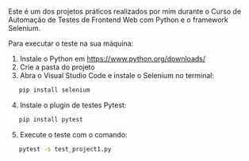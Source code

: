 Este é um dos projetos práticos realizados por mim durante o Curso de Automação de Testes de 
Frontend Web com Python e o framework Selenium.

Para executar o teste na sua máquina:
1. Instale o Python em https://www.python.org/downloads/
2. Crie a pasta do projeto
3. Abra o Visual Studio Code e instale o Selenium no terminal:
 ```bash
    pip install selenium
```
4. Instale o plugin de testes Pytest:
 ```bash
    pip install pytest
```
5. Execute o teste com o comando:
 ```bash
    pytest -s test_project1.py
```
